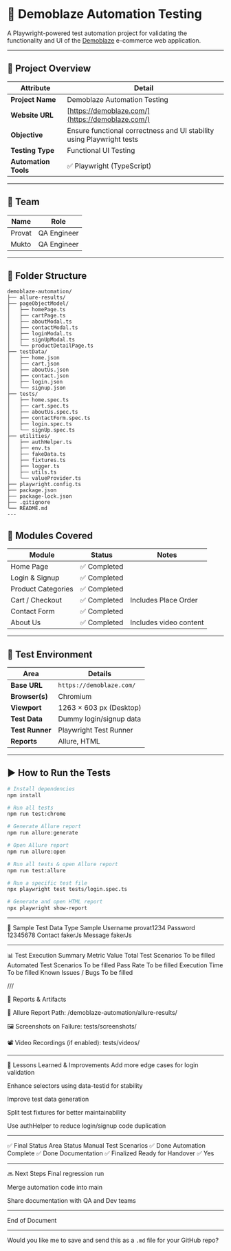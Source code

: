 # 🧪 Demoblaze Automation Testing

A Playwright-powered test automation project for validating the functionality and UI of the [Demoblaze](https://demoblaze.com/) e-commerce web application.

---

## 🚀 Project Overview

| Attribute        | Detail                                                                 |
|------------------|------------------------------------------------------------------------|
| **Project Name** | Demoblaze Automation Testing                                           |
| **Website URL**  | [https://demoblaze.com/](https://demoblaze.com/)                       |
| **Objective**    | Ensure functional correctness and UI stability using Playwright tests  |
| **Testing Type** | Functional UI Testing                                                  |
| **Automation Tools** | ✅ Playwright (TypeScript)                                      |

---

## 👥 Team

| Name   | Role        |
|--------|-------------|
| Provat | QA Engineer |
| Mukto  | QA Engineer |

---


## 📂 Folder Structure
```plaintext
demoblaze-automation/
├── allure-results/
├── pageObjectModel/
│   ├── homePage.ts
│   ├── cartPage.ts
│   ├── aboutModal.ts
│   ├── contactModal.ts
│   ├── loginModal.ts
│   ├── signUpModal.ts
│   └── productDetailPage.ts
├── testData/
│   ├── home.json
│   ├── cart.json
│   ├── aboutUs.json
│   ├── contact.json
│   ├── login.json
│   └── signup.json
├── tests/
│   ├── home.spec.ts
│   ├── cart.spec.ts
│   ├── aboutUs.spec.ts
│   ├── contactForm.spec.ts
│   ├── login.spec.ts
│   └── signUp.spec.ts
├── utilities/
│   ├── authHelper.ts
│   ├── env.ts
│   ├── fakeData.ts
│   ├── fixtures.ts
│   ├── logger.ts
│   ├── utils.ts
│   └── valueProvider.ts
├── playwright.config.ts
├── package.json
├── package-lock.json
├── .gitignore
└── README.md
---
```

## 🧪 Modules Covered

| Module              | Status     | Notes                    |
|---------------------|------------|--------------------------|
| Home Page           | ✅ Completed |                          |
| Login & Signup      | ✅ Completed |                          |
| Product Categories  | ✅ Completed |                          |
| Cart / Checkout     | ✅ Completed | Includes Place Order     |
| Contact Form        | ✅ Completed |                          |
| About Us            | ✅ Completed | Includes video content   |

---


## 🔧 Test Environment

| Area             | Details               |
|------------------|------------------------|
| **Base URL**     | `https://demoblaze.com/` |
| **Browser(s)**   | Chromium              |
| **Viewport**     | 1263 × 603 px (Desktop) |
| **Test Data**    | Dummy login/signup data |
| **Test Runner**  | Playwright Test Runner |
| **Reports**      | Allure, HTML           |

---



## ▶️ How to Run the Tests

```bash
# Install dependencies
npm install

# Run all tests
npm run test:chrome

# Generate Allure report
npm run allure:generate

# Open Allure report
npm run allure:open

# Run all tests & open Allure report
npm run test:allure

# Run a specific test file
npx playwright test tests/login.spec.ts

# Generate and open HTML report
npx playwright show-report
```

---


📝 Sample Test Data
Type	Sample
Username	provat1234
Password	12345678
Contact	fakerJs
Message	fakerJs


---


📊 Test Execution Summary
Metric	Value
Total Test Scenarios	To be filled
Automated Test Scenarios	To be filled
Pass Rate	To be filled
Execution Time	To be filled
Known Issues / Bugs	To be filled



///


📁 Reports & Artifacts

📌 Allure Report Path: /demoblaze-automation/allure-results/

🖼️ Screenshots on Failure: tests/screenshots/

📽️ Video Recordings (if enabled): tests/videos/



---

🧩 Lessons Learned & Improvements
 Add more edge cases for login validation

 Enhance selectors using data-testid for stability

 Improve test data generation

 Split test fixtures for better maintainability

 Use authHelper to reduce login/signup code duplication


---


✅ Final Status
Area	Status
Manual Test Scenarios	✅ Done
Automation Complete	✅ Done
Documentation	✅ Finalized
Ready for Handover	✅ Yes

---

🔜 Next Steps
 Final regression run

 Merge automation code into main

 Share documentation with QA and Dev teams

---

End of Document

---

Would you like me to save and send this as a `.md` file for your GitHub repo?


